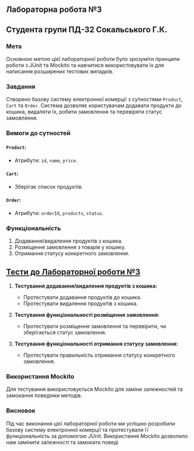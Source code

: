 ## Лабораторна робота №3
## Студента групи ПД-32 Сокальського Г.К. 

### Мета

Основною метою цієї лабораторної роботи було зрозуміти принципи роботи з JUnit та Mockito та навчитися використовувати їх для написання розширених тестових випадків.

### Завдання

Створено базову систему електронної комерції з сутностями `Product`, `Cart` та `Order`. Система дозволяє користувачам додавати продукти до кошика, видаляти їх, робити замовлення та перевіряти статус замовлення.

### Вимоги до сутностей

#### `Product`:
- Атрибути: `id`, `name`, `price`.

#### `Cart`:
- Зберігає список продуктів.

#### `Order`:
- Атрибути: `orderId`, `products`, `status`.

### Функціональність

1. Додавання/видалення продуктів з кошика.
2. Розміщення замовлення з товарів у кошику.
3. Отримання статусу конкретного замовлення.

## [Тести до Лабораторної роботи №3](https://github.com/detxnat/JavaLabs/blob/main/src/test/java/com/university/lb3/README.md)


1. **Тестування додавання/видалення продуктів з кошика:**
   - Протестувати додавання продуктів до кошика.
   - Протестувати видалення продуктів з кошика.

2. **Тестування функціональності розміщення замовлення:**
   - Протестувати розміщення замовлення та перевірити, чи зберігається статус замовлення.

3. **Тестування функціональності отримання статусу замовлення:**
   - Протестувати правильність отримання статусу конкретного замовлення.

### Використання Mockito

Для тестування використовується Mockito для заміни залежностей та замокання поведінки методів.

### Висновок

Під час виконання цієї лабораторної роботи ми успішно розробили базову систему електронної комерції та протестували її функціональність за допомогою JUnit. Використання Mockito дозволило нам замінити залежності та замокати поведі
